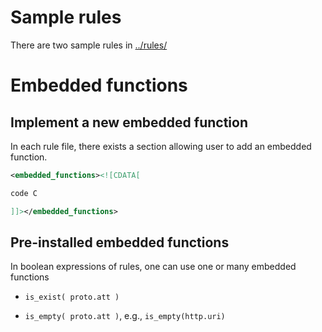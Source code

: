 # Sample rules

There are two sample rules in [../rules/](../rules/)

# Embedded functions

## Implement a new embedded function
In each rule file, there exists a section allowing user to add an embedded function.

```xml
<embedded_functions><![CDATA[

code C

]]></embedded_functions>
``` 


## Pre-installed embedded functions

In boolean expressions of rules, one can use one or many embedded functions

- `is_exist( proto.att )`

- `is_empty( proto.att )`, e.g., `is_empty(http.uri)`